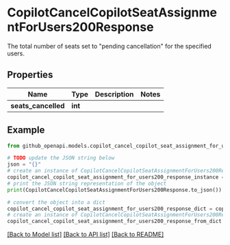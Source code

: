 # CopilotCancelCopilotSeatAssignmentForUsers200Response

The total number of seats set to \"pending cancellation\" for the specified users.

## Properties

Name | Type | Description | Notes
------------ | ------------- | ------------- | -------------
**seats_cancelled** | **int** |  | 

## Example

```python
from github_openapi.models.copilot_cancel_copilot_seat_assignment_for_users200_response import CopilotCancelCopilotSeatAssignmentForUsers200Response

# TODO update the JSON string below
json = "{}"
# create an instance of CopilotCancelCopilotSeatAssignmentForUsers200Response from a JSON string
copilot_cancel_copilot_seat_assignment_for_users200_response_instance = CopilotCancelCopilotSeatAssignmentForUsers200Response.from_json(json)
# print the JSON string representation of the object
print(CopilotCancelCopilotSeatAssignmentForUsers200Response.to_json())

# convert the object into a dict
copilot_cancel_copilot_seat_assignment_for_users200_response_dict = copilot_cancel_copilot_seat_assignment_for_users200_response_instance.to_dict()
# create an instance of CopilotCancelCopilotSeatAssignmentForUsers200Response from a dict
copilot_cancel_copilot_seat_assignment_for_users200_response_from_dict = CopilotCancelCopilotSeatAssignmentForUsers200Response.from_dict(copilot_cancel_copilot_seat_assignment_for_users200_response_dict)
```
[[Back to Model list]](../README.md#documentation-for-models) [[Back to API list]](../README.md#documentation-for-api-endpoints) [[Back to README]](../README.md)


